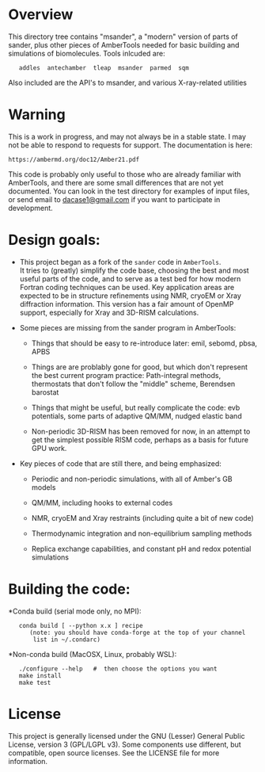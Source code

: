 # Overview

This directory tree contains "msander", a "modern" version of parts of
sander, plus other pieces of AmberTools needed for basic building and
simulations of biomolecules.  Tools inlcuded are:
```
   addles  antechamber  tleap  msander  parmed  sqm
```
Also included are the API's to msander, and various X-ray-related utilities

# Warning

This is a work in progress, and may not always be in a stable
state.  I may not be able to respond to requests for support.
The documentation is here:

    https://ambermd.org/doc12/Amber21.pdf

This code is probably only useful to those who are already familiar with
AmberTools, and there are some small differences that are not yet
documented.  You can look in the test directory for examples of input files,
or send email to dacase1@gmail.com if you want to participate in development.

# Design goals:

* This project began as a fork of the `sander` code in `AmberTools`.  
It tries to (greatly) simplify the code base, choosing the best and 
most useful parts of the code, and to serve as a test bed for how 
modern Fortran coding techniques can be used.  Key application areas 
are expected to be in structure refinements using NMR, cryoEM or 
Xray diffraction information.  This version has a fair amount of OpenMP
support, especially for Xray and 3D-RISM calculations.

* Some pieces are missing from the sander program in AmberTools:

  * Things that should be easy to re-introduce later: emil, sebomd, pbsa, APBS

  * Things are are problably gone for good, but which don't represent the best
current program practice: Path-integral methods, thermostats that don't follow
the "middle" scheme, Berendsen barostat

  * Things that might be useful, but really complicate the code: evb
potentials, some parts of adaptive QM/MM, nudged elastic band

  * Non-periodic 3D-RISM has been removed for now, in an attempt to get the
simplest possible RISM code, perhaps as a basis for future GPU work.

* Key pieces of code that are still there, and being emphasized:

  * Periodic and non-periodic simulations, with all of Amber's GB models

  * QM/MM, including hooks to external codes

  * NMR, cryoEM and Xray restraints (including quite a bit of new code)

  * Thermodynamic integration and non-equilibrium sampling methods

  * Replica exchange capabilities, and constant pH and redox potential
simulations

# Building the code:

*Conda build (serial mode only, no MPI):
```
   conda build [ --python x.x ] recipe 
      (note: you should have conda-forge at the top of your channel
       list in ~/.condarc)
```

*Non-conda build  (MacOSX, Linux, probably WSL):
```
   ./configure --help   #  then choose the options you want
   make install
   make test
```

# License
This project is generally licensed under the GNU (Lesser) General Public 
License, version 3 (GPL/LGPL v3).  Some components use different, but 
compatible, open source licenses.  See the LICENSE file for more information.

